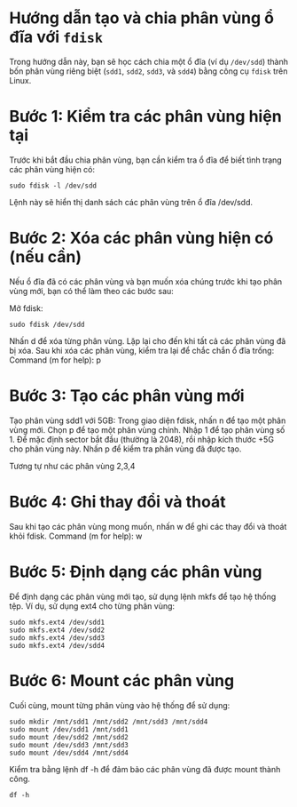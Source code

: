 # Hướng dẫn tạo và chia phân vùng ổ đĩa với `fdisk`

Trong hướng dẫn này, bạn sẽ học cách chia một ổ đĩa (ví dụ `/dev/sdd`) thành bốn phân vùng riêng biệt (`sdd1`, `sdd2`, `sdd3`, và `sdd4`) bằng công cụ `fdisk` trên Linux.

# Bước 1: Kiểm tra các phân vùng hiện tại

Trước khi bắt đầu chia phân vùng, bạn cần kiểm tra ổ đĩa để biết tình trạng các phân vùng hiện có:

    sudo fdisk -l /dev/sdd
    
Lệnh này sẽ hiển thị danh sách các phân vùng trên ổ đĩa /dev/sdd.

# Bước 2: Xóa các phân vùng hiện có (nếu cần)

Nếu ổ đĩa đã có các phân vùng và bạn muốn xóa chúng trước khi tạo phân vùng mới, bạn có thể làm theo các bước sau:

Mở fdisk:

    sudo fdisk /dev/sdd

Nhấn d để xóa từng phân vùng. Lặp lại cho đến khi tất cả các phân vùng đã bị xóa.
Sau khi xóa các phân vùng, kiểm tra lại để chắc chắn ổ đĩa trống:
Command (m for help): p

# Bước 3: Tạo các phân vùng mới

Tạo phân vùng sdd1 với 5GB:
Trong giao diện fdisk, nhấn n để tạo một phân vùng mới.
Chọn p để tạo một phân vùng chính.
Nhập 1 để tạo phân vùng số 1.
Để mặc định sector bắt đầu (thường là 2048), rồi nhập kích thước +5G cho phân vùng này.
Nhấn p để kiểm tra phân vùng đã được tạo.

Tương tự như các phân vùng 2,3,4

# Bước 4: Ghi thay đổi và thoát

Sau khi tạo các phân vùng mong muốn, nhấn w để ghi các thay đổi và thoát khỏi fdisk.
Command (m for help): w

# Bước 5: Định dạng các phân vùng

Để định dạng các phân vùng mới tạo, sử dụng lệnh mkfs để tạo hệ thống tệp. Ví dụ, sử dụng ext4 cho từng phân vùng:

    sudo mkfs.ext4 /dev/sdd1
    sudo mkfs.ext4 /dev/sdd2
    sudo mkfs.ext4 /dev/sdd3
    sudo mkfs.ext4 /dev/sdd4

# Bước 6: Mount các phân vùng
Cuối cùng, mount từng phân vùng vào hệ thống để sử dụng:

    sudo mkdir /mnt/sdd1 /mnt/sdd2 /mnt/sdd3 /mnt/sdd4
    sudo mount /dev/sdd1 /mnt/sdd1
    sudo mount /dev/sdd2 /mnt/sdd2
    sudo mount /dev/sdd3 /mnt/sdd3
    sudo mount /dev/sdd4 /mnt/sdd4

Kiểm tra bằng lệnh df -h để đảm bảo các phân vùng đã được mount thành công.

    df -h
